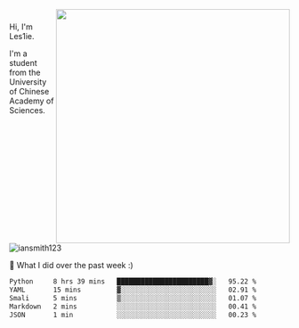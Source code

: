<img align="right" src="https://github-readme-stats.vercel.app/api?username=iansmith123&show_icons=true&hide_border=true" width="420">

### 
Hi, I'm Les1ie. 

I'm a student from the University of Chinese Academy of Sciences.

<img src="https://komarev.com/ghpvc/?username=iansmith123" alt="iansmith123" />




🔭 What I did over the past week :)
<!--START_SECTION:waka-->

```txt
Python     8 hrs 39 mins   ███████████████████████▓░   95.22 %
YAML       15 mins         ▓░░░░░░░░░░░░░░░░░░░░░░░░   02.91 %
Smali      5 mins          ▒░░░░░░░░░░░░░░░░░░░░░░░░   01.07 %
Markdown   2 mins          ░░░░░░░░░░░░░░░░░░░░░░░░░   00.41 %
JSON       1 min           ░░░░░░░░░░░░░░░░░░░░░░░░░   00.23 %
```

<!--END_SECTION:waka-->


<!--
**IanSmith123/IanSmith123** is a ✨ _special_ ✨ repository because its `README.md` (this file) appears on your GitHub profile.
<img src="https://github.githubassets.com/images/spinners/octocat-spinner-64.gif">

Here are some ideas to get you started:

- 🔭 I’m currently working on ...
- 🌱 I’m currently learning ...
- 👯 I’m looking to collaborate on ...
- 🤔 I’m looking for help with ...
- 💬 Ask me about ...
- 📫 How to reach me: ...
- 😄 Pronouns: ...
- ⚡ Fun fact: ...
-->
